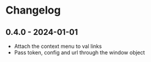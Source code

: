 # Changelog

## 0.4.0 - 2024-01-01

- Attach the context menu to val links
- Pass token, config and url through the window object
